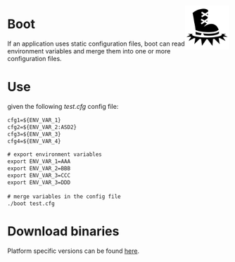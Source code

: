 <a href="https://icon-icons.com/icon/boot-stomp/39342"><img src="boot.png" alt="By Lorc, Delapouite & contributors" width="100" height="100" align="right" /></a>
# Boot 

If an application uses static configuration files, boot can read environment variables and merge them into one or more configuration files.

# Use

given the following *test.cfg* config file:
```shell script
cfg1=${ENV_VAR_1}
cfg2=${ENV_VAR_2:ASD2}
cfg3=${ENV_VAR_3}
cfg4=${ENV_VAR_4}
```

```shell script
# export environment variables
export ENV_VAR_1=AAA
export ENV_VAR_2=BBB
export ENV_VAR_3=CCC
export ENV_VAR_3=DDD

# merge variables in the config file
./boot test.cfg
```

# Download binaries

Platform specific versions can be found [here](./build).

